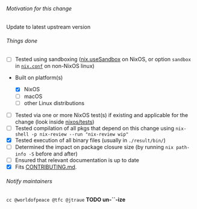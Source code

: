 ###### Motivation for this change
Update to latest upstream version

###### Things done
 * [ ]  Tested using sandboxing ([nix.useSandbox](http://nixos.org/nixos/manual/options.html#opt-nix.useSandbox) on NixOS, or option `sandbox` in [`nix.conf`](http://nixos.org/nix/manual/#sec-conf-file) on non-NixOS linux)
 * Built on platform(s)

   * [x]  NixOS
   * [ ]  macOS
   * [ ]  other Linux distributions
 * [ ]  Tested via one or more NixOS test(s) if existing and applicable for the change (look inside [nixos/tests](https://github.com/NixOS/nixpkgs/blob/master/nixos/tests))
 * [ ]  Tested compilation of all pkgs that depend on this change using `nix-shell -p nix-review --run "nix-review wip"`
 * [x]  Tested execution of all binary files (usually in `./result/bin/`)
 * [ ]  Determined the impact on package closure size (by running `nix path-info -S` before and after)
 * [ ]  Ensured that relevant documentation is up to date
 * [x]  Fits [CONTRIBUTING.md](https://github.com/NixOS/nixpkgs/blob/master/.github/CONTRIBUTING.md).

###### Notify maintainers
`cc @worldofpeace @tfc @jtraue` **TODO un-``-ize**
